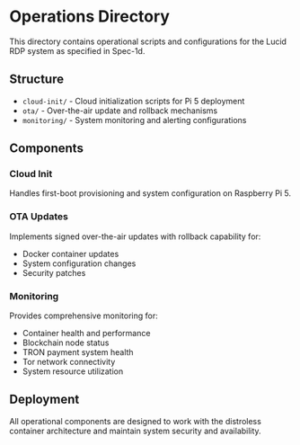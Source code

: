 # Operations Directory

This directory contains operational scripts and configurations for the Lucid RDP system as specified in Spec-1d.

## Structure

- `cloud-init/` - Cloud initialization scripts for Pi 5 deployment
- `ota/` - Over-the-air update and rollback mechanisms
- `monitoring/` - System monitoring and alerting configurations

## Components

### Cloud Init
Handles first-boot provisioning and system configuration on Raspberry Pi 5.

### OTA Updates
Implements signed over-the-air updates with rollback capability for:
- Docker container updates
- System configuration changes
- Security patches

### Monitoring
Provides comprehensive monitoring for:
- Container health and performance
- Blockchain node status
- TRON payment system health
- Tor network connectivity
- System resource utilization

## Deployment

All operational components are designed to work with the distroless container architecture and maintain system security and availability.

